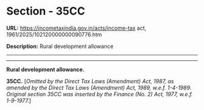 # Section - 35CC

**URL:** https://incometaxindia.gov.in/acts/income-tax act, 1961/2025/102120000000090776.htm

**Description:** Rural development allowance

---

****

**Rural development allowance.**

**35CC.** [_Omitted by the Direct Tax Laws (Amendment) Act, 1987, as amended by the Direct Tax Laws (Amendment) Act, 1989, w.e.f. 1-4-1989. Original section 35CC was inserted by the Finance (No. 2) Act, 1977, w.e.f. 1-9-1977._]